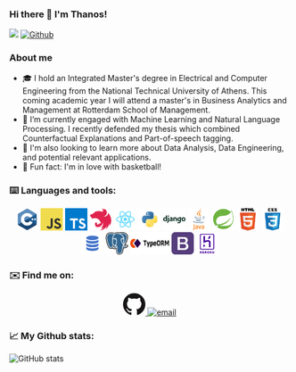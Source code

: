 ### Hi there 👋 I'm Thanos! 
![](https://visitor-badge.laobi.icu/badge?page_id=thanoskaravangelis.thanoskaravangelis) [![Github](https://img.shields.io/github/followers/thanoskaravangelis?label=Follow&style=social)](https://github.com/thanoskaravangelis)

### About me


- 🎓 I hold an Integrated Master's degree in Electrical and Computer Engineering from the National Technical University of Athens. This coming academic year I will attend a master's in Business Analytics and Management at Rotterdam School of Management. 
- 🌱 I’m currently engaged with Machine Learning and Natural Language Processing. I recently defended my thesis which combined Counterfactual Explanations and Part-of-speech tagging.
- 🤔 I'm also looking to learn more about Data Analysis, Data Engineering, and potential relevant applications.
- 🏀 Fun fact: I'm in love with basketball!

### ⌨️ Languages and tools:

<p align="center">
    <img src="https://raw.githubusercontent.com/github/explore/80688e429a7d4ef2fca1e82350fe8e3517d3494d/topics/cpp/cpp.png" alt="c++ icon" width="40" height="40"/>
    <img src="https://raw.githubusercontent.com/github/explore/80688e429a7d4ef2fca1e82350fe8e3517d3494d/topics/javascript/javascript.png" alt="js icon" width="40" height="40"/>
    <img src="https://raw.githubusercontent.com/github/explore/80688e429a7d4ef2fca1e82350fe8e3517d3494d/topics/typescript/typescript.png" alt="ts icon" width="40" height="40"/>
    <img src="https://raw.githubusercontent.com/github/explore/37c71fdca4e12086faf8c7009793d2eb588c914e/topics/nestjs/nestjs.png" alt="nest-js icon" width="40" height="40"/>
    <img src="https://raw.githubusercontent.com/github/explore/80688e429a7d4ef2fca1e82350fe8e3517d3494d/topics/react/react.png" alt="react icon" width="40" height="40"/>
    <img src="https://raw.githubusercontent.com/github/explore/80688e429a7d4ef2fca1e82350fe8e3517d3494d/topics/python/python.png" alt="python icon" width="40" height="40"/>
    <img src="https://raw.githubusercontent.com/github/explore/80688e429a7d4ef2fca1e82350fe8e3517d3494d/topics/django/django.png" alt="django icon" width="40" height="40"/>
    <img src="https://raw.githubusercontent.com/github/explore/80688e429a7d4ef2fca1e82350fe8e3517d3494d/topics/java/java.png" alt="java icon" width="40" height="40"/>
    <img src="https://raw.githubusercontent.com/github/explore/8ab0be27a8c97992e4930e630e2d68ba8d819183/topics/spring/spring.png" alt="spring icon" width="40" height="40"/>
    <img src="https://raw.githubusercontent.com/github/explore/80688e429a7d4ef2fca1e82350fe8e3517d3494d/topics/html/html.png" alt="html icon" width="40" height="40"/>
    <img src="https://raw.githubusercontent.com/github/explore/80688e429a7d4ef2fca1e82350fe8e3517d3494d/topics/css/css.png" alt="css icon" width="40" height="40"/>
    <img src="https://raw.githubusercontent.com/github/explore/80688e429a7d4ef2fca1e82350fe8e3517d3494d/topics/sql/sql.png" alt="sql icon" width="40" height="40"/>
    <img src="https://raw.githubusercontent.com/github/explore/80688e429a7d4ef2fca1e82350fe8e3517d3494d/topics/postgresql/postgresql.png" alt="postgres icon" width="40" height="40"/>
    <img src="https://github.com/typeorm/typeorm/raw/master/resources/logo_big.png" alt="typeorm icon" width="70" height="40"/>
    <img src="https://raw.githubusercontent.com/github/explore/80688e429a7d4ef2fca1e82350fe8e3517d3494d/topics/bootstrap/bootstrap.png" alt="bootsrap icon" width="40" height="40"/>
    <img src="https://raw.githubusercontent.com/github/explore/cb661bc288627f05a5ac4187b00495fd8048c9fa/topics/heroku/heroku.png" alt="heroku icon" width="40" height="40"/>
</p>

### ✉️ Find me on: 

<p align = "center">
    <a href="https://github.com/thanoskaravangelis"> 
    <img src="https://raw.githubusercontent.com/github/explore/78df643247d429f6cc873026c0622819ad797942/topics/github/github.png" with="40" height="40"/>
    </a>
    <a href="mailto:el17022@mail.ntua.gr"> <img src="https://camo.githubusercontent.com/c9a89a6426081483aa6cd371bdecae44045961437b349ea97097d476978436f4/68747470733a2f2f63646e2e6a7364656c6976722e6e65742f6e706d2f73696d706c652d69636f6e734076332f69636f6e732f676d61696c2e737667" alt="email" height="40" data-canonical-src="https://cdn.jsdelivr.net/npm/simple-icons@v3/icons/gmail.svg" style="max-width:100%;"></a>
</p>

### 📈 My Github stats: 

![GitHub stats](https://github-readme-stats.vercel.app/api?username=thanoskaravangelis&show_icons=true&theme=tokyonight)

